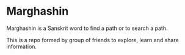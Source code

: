 Marghashin
==========

Marghashin is a Sanskrit word to find a path or to search a path. 

This is a repo formed by group of friends to explore, learn and share information.
